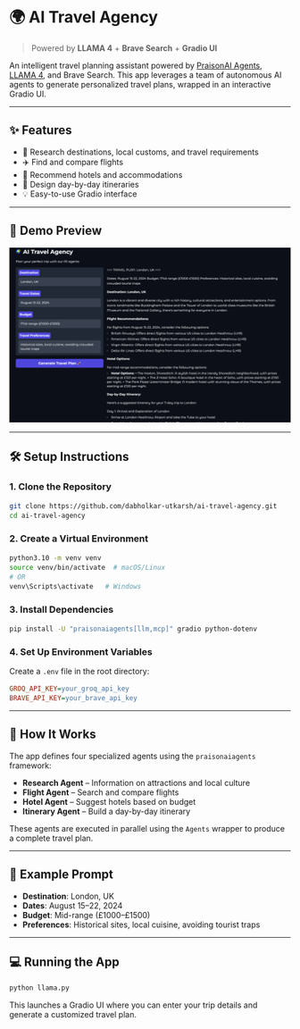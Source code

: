 # 🌍 AI Travel Agency

> Powered by **LLAMA 4** + **Brave Search** + **Gradio UI**

An intelligent travel planning assistant powered by [PraisonAI Agents](https://pypi.org/project/praisonaiagents/), [LLAMA 4](https://groq.com), and Brave Search. This app leverages a team of autonomous AI agents to generate personalized travel plans, wrapped in an interactive Gradio UI.

---

## ✨ Features

- 🔎 Research destinations, local customs, and travel requirements
- ✈️ Find and compare flights
- 🏨 Recommend hotels and accommodations
- 📘 Design day-by-day itineraries
- 💡 Easy-to-use Gradio interface

---

## 🚀 Demo Preview

![AI Travel Agency Demo](Demo_picture.png)

---

## 🛠️ Setup Instructions

### 1. Clone the Repository
```bash
git clone https://github.com/dabholkar-utkarsh/ai-travel-agency.git
cd ai-travel-agency
```

### 2. Create a Virtual Environment
```bash
python3.10 -m venv venv
source venv/bin/activate  # macOS/Linux
# OR
venv\Scripts\activate   # Windows
```

### 3. Install Dependencies
```bash
pip install -U "praisonaiagents[llm,mcp]" gradio python-dotenv
```

### 4. Set Up Environment Variables
Create a `.env` file in the root directory:
```ini
GROQ_API_KEY=your_groq_api_key
BRAVE_API_KEY=your_brave_api_key
```

---

## 🧠 How It Works

The app defines four specialized agents using the `praisonaiagents` framework:

- **Research Agent** – Information on attractions and local culture
- **Flight Agent** – Search and compare flights
- **Hotel Agent** – Suggest hotels based on budget
- **Itinerary Agent** – Build a day-by-day itinerary

These agents are executed in parallel using the `Agents` wrapper to produce a complete travel plan.

---

## 📃 Example Prompt

- **Destination**: London, UK
- **Dates**: August 15–22, 2024
- **Budget**: Mid-range (£1000–£1500)
- **Preferences**: Historical sites, local cuisine, avoiding tourist traps

---

## 💻 Running the App

```bash
python llama.py
```

This launches a Gradio UI where you can enter your trip details and generate a customized travel plan.

